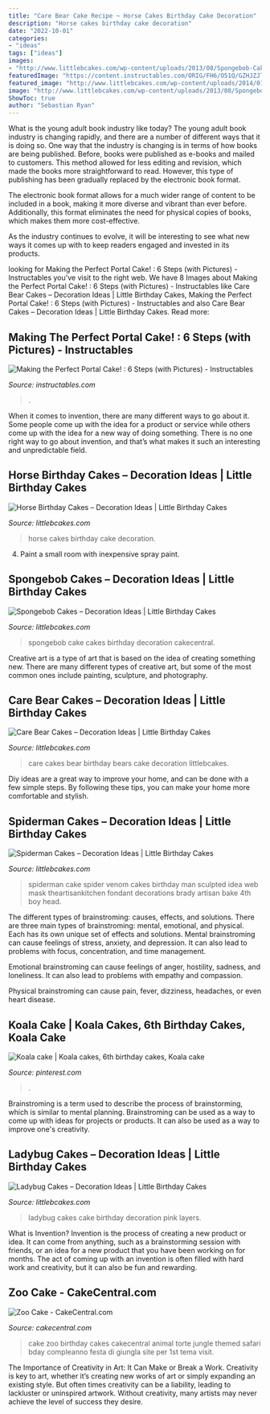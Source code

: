 ```yaml
---
title: "Care Bear Cake Recipe ~ Horse Cakes Birthday Cake Decoration"
description: "Horse cakes birthday cake decoration"
date: "2022-10-01"
categories:
- "ideas"
tags: ["ideas"]
images:
- "http://www.littlebcakes.com/wp-content/uploads/2013/08/Spongebob-Cakes-Images.jpg"
featuredImage: "https://content.instructables.com/ORIG/FH6/O51Q/GZHJZJTB/FH6O51QGZHJZJTB.jpg?auto=webp&amp;frame=1&amp;width=2100"
featured_image: "http://www.littlebcakes.com/wp-content/uploads/2014/01/Horse-Cakes-Pictures.jpg"
image: "http://www.littlebcakes.com/wp-content/uploads/2013/08/Spongebob-Cakes-Images.jpg"
ShowToc: true
author: "Sebastian Ryan"
---
```



What is the young adult book industry like today?
The young adult book industry is changing rapidly, and there are a number of different ways that it is doing so. One way that the industry is changing is in terms of how books are being published. 
Before, books were published as e-books and mailed to customers. This method allowed for less editing and revision, which made the books more straightforward to read. However, this type of publishing has been gradually replaced by the electronic book format. 

The electronic book format allows for a much wider range of content to be included in a book, making it more diverse and vibrant than ever before. Additionally, this format eliminates the need for physical copies of books, which makes them more cost-effective. 

As the industry continues to evolve, it will be interesting to see what new ways it comes up with to keep readers engaged and invested in its products.

	

		
looking for Making the Perfect Portal Cake! : 6 Steps (with Pictures) - Instructables you've visit to the right web. We have 8 Images about Making the Perfect Portal Cake! : 6 Steps (with Pictures) - Instructables like Care Bear Cakes – Decoration Ideas | Little Birthday Cakes, Making the Perfect Portal Cake! : 6 Steps (with Pictures) - Instructables and also Care Bear Cakes – Decoration Ideas | Little Birthday Cakes. Read more:
		
    
## Making The Perfect Portal Cake! : 6 Steps (with Pictures) - Instructables

<img loading=lazy src="https://content.instructables.com/ORIG/FH6/O51Q/GZHJZJTB/FH6O51QGZHJZJTB.jpg?auto=webp&amp;frame=1&amp;width=2100" onerror="this.onerror=null;this.src='https://tse2.mm.bing.net/th?id=OIP.zG3bmnbS2RzH95JFk67YnwHaFj&amp;pid=15.1';" alt="Making the Perfect Portal Cake! : 6 Steps (with Pictures) - Instructables">

_Source: instructables.com_

>. 

	

When it comes to invention, there are many different ways to go about it. Some people come up with the idea for a product or service while others come up with the idea for a new way of doing something. There is no one right way to go about invention, and that’s what makes it such an interesting and unpredictable field.

    
## Horse Birthday Cakes – Decoration Ideas | Little Birthday Cakes

<img loading=lazy src="http://www.littlebcakes.com/wp-content/uploads/2014/01/Horse-Cakes-Pictures.jpg" onerror="this.onerror=null;this.src='https://tse4.mm.bing.net/th?id=OIP.smxNb7viHgNo-FelcJS1wwHaGP&amp;pid=15.1';" alt="Horse Birthday Cakes – Decoration Ideas | Little Birthday Cakes">

_Source: littlebcakes.com_

>horse cakes birthday cake decoration. 

	

4. Paint a small room with inexpensive spray paint.

    
## Spongebob Cakes – Decoration Ideas | Little Birthday Cakes

<img loading=lazy src="http://www.littlebcakes.com/wp-content/uploads/2013/08/Spongebob-Cakes-Images.jpg" onerror="this.onerror=null;this.src='https://tse4.mm.bing.net/th?id=OIP.k_g_1JVOehocu1WJSzmsbQHaHQ&amp;pid=15.1';" alt="Spongebob Cakes – Decoration Ideas | Little Birthday Cakes">

_Source: littlebcakes.com_

>spongebob cake cakes birthday decoration cakecentral. 

	

Creative art is a type of art that is based on the idea of creating something new. There are many different types of creative art, but some of the most common ones include painting, sculpture, and photography.

    
## Care Bear Cakes – Decoration Ideas | Little Birthday Cakes

<img loading=lazy src="http://www.littlebcakes.com/wp-content/uploads/2014/01/Care-Bears-Birthday-Cakes.jpg" onerror="this.onerror=null;this.src='https://tse1.mm.bing.net/th?id=OIP.ueQFjTkdqh68jl7KNdFXlQHaKM&amp;pid=15.1';" alt="Care Bear Cakes – Decoration Ideas | Little Birthday Cakes">

_Source: littlebcakes.com_

>care cakes bear birthday bears cake decoration littlebcakes. 

	

Diy ideas are a great way to improve your home, and can be done with a few simple steps. By following these tips, you can make your home more comfortable and stylish.

    
## Spiderman Cakes – Decoration Ideas | Little Birthday Cakes

<img loading=lazy src="http://www.littlebcakes.com/wp-content/uploads/2013/08/Black-Spiderman-Cake.jpg" onerror="this.onerror=null;this.src='https://tse3.mm.bing.net/th?id=OIP.R_lACbncJGtlykccyU3tDAHaJ4&amp;pid=15.1';" alt="Spiderman Cakes – Decoration Ideas | Little Birthday Cakes">

_Source: littlebcakes.com_

>spiderman cake spider venom cakes birthday man sculpted idea web mask theartisankitchen fondant decorations brady artisan bake 4th boy head. 

	

The different types of brainstroming: causes, effects, and solutions.
There are three main types of brainstroming: mental, emotional, and physical. Each has its own unique set of effects and solutions.
Mental brainstroming can cause feelings of stress, anxiety, and depression. It can also lead to problems with focus, concentration, and time management.

Emotional brainstroming can cause feelings of anger, hostility, sadness, and loneliness. It can also lead to problems with empathy and compassion.

Physical brainstroming can cause pain, fever, dizziness, headaches, or even heart disease.

    
## Koala Cake | Koala Cakes, 6th Birthday Cakes, Koala Cake

<img loading=lazy src="https://i.pinimg.com/originals/0e/f7/b3/0ef7b3f185d930cb0b6a7f1110e37895.jpg" onerror="this.onerror=null;this.src='https://tse4.mm.bing.net/th?id=OIP.MZqz7L7WKzfSq-0T9k_NlgHaJ4&amp;pid=15.1';" alt="Koala cake | Koala cakes, 6th birthday cakes, Koala cake">

_Source: pinterest.com_

>. 

	

Brainstroming is a term used to describe the process of brainstorming, which is similar to mental planning. Brainstroming can be used as a way to come up with ideas for projects or products. It can also be used as a way to improve one's creativity.

    
## Ladybug Cakes – Decoration Ideas | Little Birthday Cakes

<img loading=lazy src="http://www.littlebcakes.com/wp-content/uploads/2013/08/Ladybug-Cakes-Images.jpg" onerror="this.onerror=null;this.src='https://tse4.mm.bing.net/th?id=OIP.KxybL379qkebiqMLuU7BugHaE8&amp;pid=15.1';" alt="Ladybug Cakes – Decoration Ideas | Little Birthday Cakes">

_Source: littlebcakes.com_

>ladybug cakes cake birthday decoration pink layers. 

	

What is Invention?
Invention is the process of creating a new product or idea. It can come from anything, such as a brainstorming session with friends, or an idea for a new product that you have been working on for months. The act of coming up with an invention is often filled with hard work and creativity, but it can also be fun and rewarding.

    
## Zoo Cake - CakeCentral.com

<img loading=lazy src="http://cdn001.cakecentral.com/gallery/2015/03/900_776493cr67_zoo-cake.jpg" onerror="this.onerror=null;this.src='https://tse3.mm.bing.net/th?id=OIP.PSGSD9CFJ2eUP4eacRzKcwHaJ4&amp;pid=15.1';" alt="Zoo Cake - CakeCentral.com">

_Source: cakecentral.com_

>cake zoo birthday cakes cakecentral animal torte jungle themed safari bday compleanno festa di giungla site per 1st tema visit. 

	

The Importance of Creativity in Art: It Can Make or Break a Work.
Creativity is key to art, whether it’s creating new works of art or simply expanding an existing style. But often times creativity can be a liability, leading to lackluster or uninspired artwork. Without creativity, many artists may never achieve the level of success they desire.

